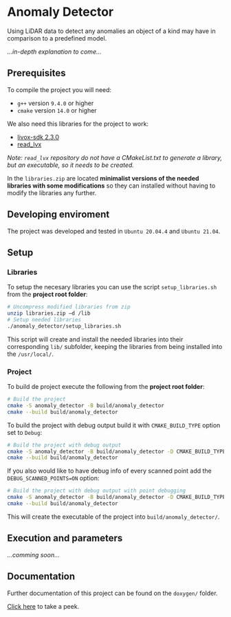 # Anomaly Detector

Using LiDAR data to detect any anomalies an object of a kind may have in comparison to a predefined model.

_...in-depth explanation to come..._

## Prerequisites

To compile the project you will need:

- `g++` version `9.4.0` or higher
- `cmake` version `14.0` or higher

We also need this libraries for the project to work:

- [livox-sdk 2.3.0](https://github.com/Livox-SDK/Livox-SDK/releases/tag/v2.3.0)
- [read_lvx](https://github.com/michalpelka/read_lvx)

_Note: `read_lvx` repository do not have a CMakeList.txt to generate a library, but an executable, so it needs to be created._

In the `libraries.zip` are located **minimalist versions of the needed libraries with some modifications** so they can installed without having to modify the libraries any further.

## Developing enviroment

The project was developed and tested in `Ubuntu 20.04.4` and `Ubuntu 21.04`.

## Setup

### Libraries

To setup the necesary libraries you can use the script `setup_libraries.sh` from the **project root folder**:

```bash
# Uncompress modified libraries from zip
unzip libraries.zip –d /lib
# Setup needed libraries
./anomaly_detector/setup_libraries.sh
```

This script will create and install the needed libraries into their corresponding `lib/` subfolder, keeping the libraries from being installed into the `/usr/local/`.
### Project

To build de project execute the following from the **project root folder**:

```bash
# Build the project
cmake -S anomaly_detector -B build/anomaly_detector
cmake --build build/anomaly_detector
```

To build the project with debug output build it with `CMAKE_BUILD_TYPE` option set to `Debug`:

```bash
# Build the project with debug output
cmake -S anomaly_detector -B build/anomaly_detector -D CMAKE_BUILD_TYPE=Debug
cmake --build build/anomaly_detector
```

If you also would like to have debug info of every scanned point add the `DEBUG_SCANNED_POINTS=ON` option:

```bash
# Build the project with debug output with point debugging
cmake -S anomaly_detector -B build/anomaly_detector -D CMAKE_BUILD_TYPE=Debug -D DEBUG_SCANNED_POINTS=ON
cmake --build build/anomaly_detector
```

This will create the executable of the project into `build/anomaly_detector/`.

## Execution and parameters

_...comming soon..._


## Documentation

Further documentation of this project can be found on the `doxygen/` folder.

[Click here](doxygen/index.html) to take a peek.